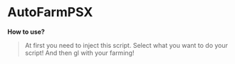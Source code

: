 # AutoFarmPSX



**How to use?**
> At first you need to inject this script. Select what you want to do your script! And then gl with your farming!
> 
